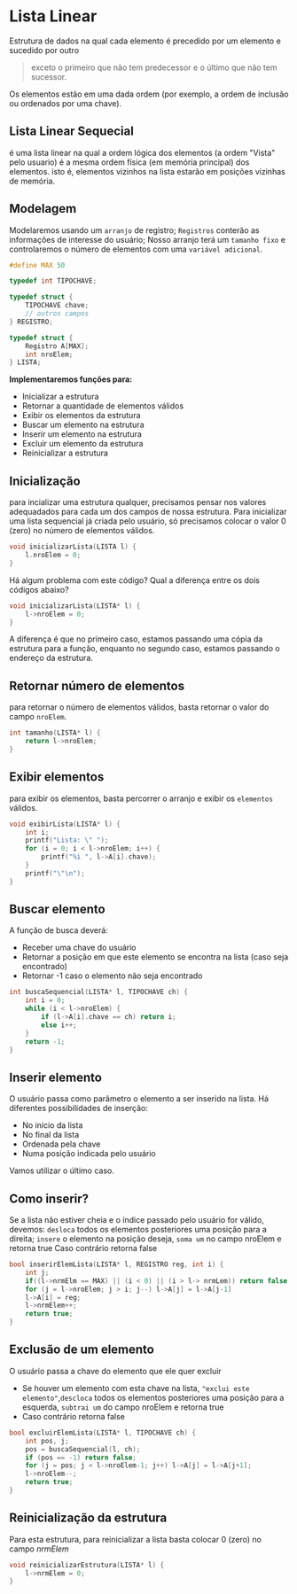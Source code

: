 # Lista Linear

Estrutura de dados na qual cada elemento é precedido por um elemento e sucedido por outro

> exceto o primeiro que não tem predecessor e o último que não tem sucessor.

Os elementos estão em uma dada ordem (por exemplo, a ordem de inclusão ou ordenados por uma chave).

## Lista Linear Sequecial

é uma lista linear na qual a ordem lógica dos elementos (a ordem "Vista" pelo usuario) é a mesma ordem física (em memória principal) dos elementos.
isto é, elementos vizinhos na lista estarão em posições vizinhas de memória.

## Modelagem

Modelaremos usando um `arranjo` de registro;
`Registros` conterão as informações de interesse do usuário;
Nosso arranjo terá um `tamanho fixo` e controlaremos o número de elementos com uma `variável adicional`.

```c
#define MAX 50

typedef int TIPOCHAVE;

typedef struct {
    TIPOCHAVE chave;
    // outros campos
} REGISTRO;

typedef struct {
    Registro A[MAX];
    int nroElem;
} LISTA;
```

**Implementaremos funções para:**

- Inicializar a estrutura
- Retornar a quantidade de elementos válidos
- Exibir os elementos da estrutura
- Buscar um elemento na estrutura
- Inserir um elemento na estrutura
- Excluir um elemento da estrutura
- Reinicializar a estrutura

## Inicialização

para incializar uma estrutura qualquer, precisamos pensar nos valores adequadados para cada um dos campos de nossa estrutura.
Para inicializar uma lista sequencial já criada pelo usuário, só precisamos colocar o valor 0 (zero) no número de elementos válidos.

```c
void inicializarLista(LISTA l) {
    l.nroElem = 0;
}
```

Há algum problema com este código?
Qual a diferença entre os dois códigos abaixo?

```c
void inicializarLista(LISTA* l) {
    l->nroElem = 0;
}
```

A diferença é que no primeiro caso, estamos passando uma cópia da estrutura para a função, enquanto no segundo caso, estamos passando o endereço da estrutura.

## Retornar número de elementos

para retornar o número de elementos válidos, basta retornar o valor do campo `nroElem`.

```c
int tamanho(LISTA* l) {
    return l->nroElem;
}
```

## Exibir elementos

para exibir os elementos, basta percorrer o arranjo e exibir os `elementos` válidos.

```c
void exibirLista(LISTA* l) {
    int i;
    printf("Lista: \" ");
    for (i = 0; i < l->nroElem; i++) {
        printf("%i ", l->A[i].chave);
    }
    printf("\"\n");
}
```

## Buscar elemento

A função de busca deverá:

- Receber uma chave do usuário
- Retornar a posição em que este elemento se encontra na lista (caso seja encontrado)
- Retornar -1 caso o elemento não seja encontrado

```c
int buscaSequencial(LISTA* l, TIPOCHAVE ch) {
    int i = 0;
    while (i < l->nroElem) {
        if (l->A[i].chave == ch) return i;
        else i++;
    }
    return -1;
}
```

## Inserir elemento

O usuário passa como parâmetro o elemento a ser inserido na lista.
Há diferentes possibilidades de inserção:

- No início da lista
- No final da lista
- Ordenada pela chave
- Numa posição indicada pelo usuário

Vamos utilizar o último caso.

## Como inserir?

Se a lista não estiver cheia e o índice passado pelo usuário for válido, devemos: `desloca` todos os elementos posteriores uma posição para a direita;
`insere` o elemento na posição deseja, `soma um` no campo nroElem e retorna true
Caso contrário retorna false

```c
bool inserirElemLista(LISTA* l, REGISTRO reg, int i) {
    int j;
    if((l->nrmElm == MAX) || (i < 0) || (i > l-> nrmLem)) return false;
    for (j = l->nroElem; j > i; j--) l->A[j] = l->A[j-1]
    l->A[i] = reg;
    l->nrmElem++;
    return true;
}
```

## Exclusão de um elemento

O usuário passa a chave do elemento que ele quer excluir

- Se houver um elemento com esta chave na lista, `"exclui este elemento"`,`descloca` todos os elementos posteriores uma posição para a esquerda, `subtrai um` do campo nroElem e retorna true
- Caso contrário retorna false

```c
bool excluirElemLista(LISTA* l, TIPOCHAVE ch) {
    int pos, j;
    pos = buscaSequencial(l, ch);
    if (pos == -1) return false;
    for (j = pos; j < l->nroElem-1; j++) l->A[j] = l->A[j+1];
    l->nroElem--;
    return true;
}
```

## Reinicialização da estrutura

Para esta estrutura, para reinicializar a lista basta colocar 0 (zero) no campo _nrmElem_

```c
void reinicializarEstrutura(LISTA* l) {
    l->nrmElem = 0;
}
```
